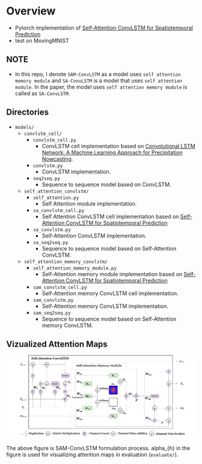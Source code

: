 # Overview

- Pytorch implementation of
  [Self-Attention ConvLSTM for Spatiotemporal Prediction](https://ojs.aaai.org/index.php/AAAI/article/view/6819/6673)
- test on MovingMNIST

## NOTE

- In this repo, I denote `SAM-ConvLSTM` as a model uses
  `self attention memory module` and `SA-ConvLSTM` is a model that uses
  `self attention module`. In the paper, the model uses
  `self attention memory module` is called as `SA-ConvLSTM`.

## Directories

- `models/`
  - `convlstm_cell/`
    - `convlstm_cell.py`
      - ConvLSTM cell implementation based on
        [Convolutional LSTM Network: A Machine Learning Approach for Precipitation Nowcasting](https://paperswithcode.com/paper/convolutional-lstm-network-a-machine-learning).
    - `convlstm.py`
      - ConvLSTM implementation.
    - `seq2seq.py`
      - Sequence to sequence model based on ConvLSTM.
  - `self_attention_convlstm/`
    - `self_attention.py`
      - Self Attention module implementation.
    - `sa_convlstm_cell.py`
      - Self Attention ConvLSTM cell implementation based on
        [Self-Attention ConvLSTM for Spatiotemporal Prediction](https://ojs.aaai.org/index.php/AAAI/article/view/6819/6673)
    - `sa_convlstm.py`
      - Self-Attention ConvLSTM implementation.
    - `sa_seq2seq.py`
      - Sequence to sequence model based on Self-Attention ConvLSTM.
  - `self_attention_memory_convlstm/`
    - `self_attention_memory_module.py`
      - Self-Attention memory module implementation based on
        [Self-Attention ConvLSTM for Spatiotemporal Prediction](https://ojs.aaai.org/index.php/AAAI/article/view/6819/6673)
    - `sam_convlstm_cell.py`
      - Self-Attention memory ConvLSTM cell implementation.
    - `sam_convlstm.py`
      - Self-Attention memory ConvLSTM implementation.
    - `sam_seq2seq.py`
      - Sequence to sequence model based on Self-Attention memory ConvLSTM.

## Vizualized Attention Maps

![sa-convlstm](fig/sa-convlstm.png)

The above figure is SAM-ConvLSTM formulation process. alpha_{h} in the figure is
used for visualizing attention maps in evaluation (`evaluate/`).
